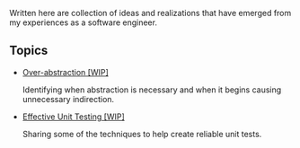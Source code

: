 Written here are collection of ideas and realizations that have emerged from my experiences as a software engineer.

## Topics

- [Over-abstraction [WIP]](https://github.com/netervati/collected-thoughts/blob/main/OVER-ABSTRACTION.md)

  Identifying when abstraction is necessary and when it begins causing unnecessary indirection.

- [Effective Unit Testing [WIP]](https://github.com/netervati/collected-thoughts/blob/main/EFFECTIVE-UNIT-TESTING.md)

  Sharing some of the techniques to help create reliable unit tests.


